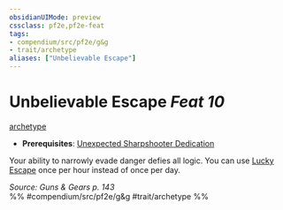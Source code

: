 ```yaml
---
obsidianUIMode: preview
cssclass: pf2e,pf2e-feat
tags:
- compendium/src/pf2e/g&g
- trait/archetype
aliases: ["Unbelievable Escape"]
---
```

# Unbelievable Escape  *Feat 10*  
[archetype](/rules/traits/archetype.md)  

- **Prerequisites**: [Unexpected Sharpshooter Dedication](/compendium/feats/unexpected-sharpshooter-dedication-g-g.md)

Your ability to narrowly evade danger defies all logic. You can use [Lucky Escape](/compendium/feats/lucky-escape-g-g.md) once per hour instead of once per day.

*Source: Guns & Gears p. 143*  
%% #compendium/src/pf2e/g&g #trait/archetype %%